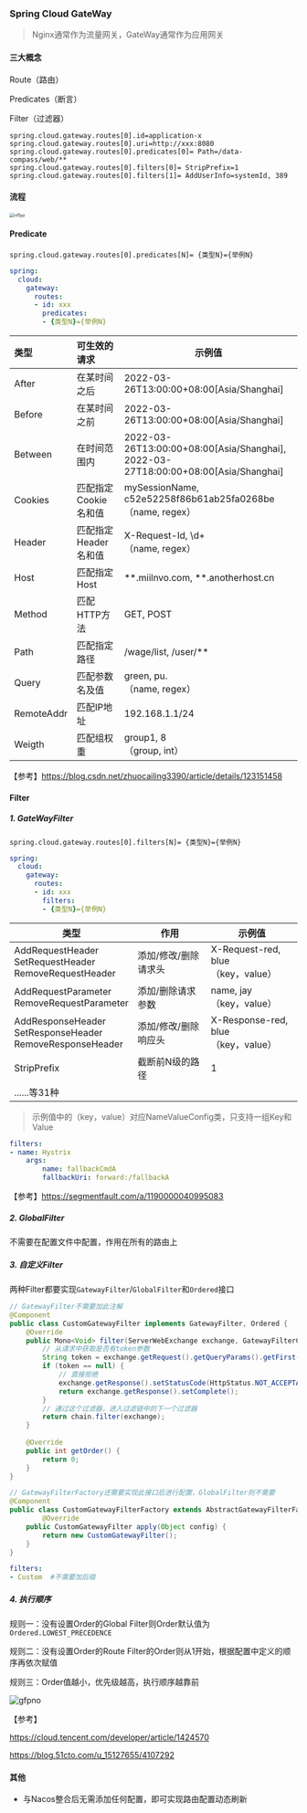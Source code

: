 ### Spring Cloud GateWay

> Nginx通常作为流量网关，GateWay通常作为应用网关



#### 三大概念

Route（路由）

Predicates（断言）

Filter（过滤器）

```properties
spring.cloud.gateway.routes[0].id=application-x
spring.cloud.gateway.routes[0].uri=http://xxx:8080
spring.cloud.gateway.routes[0].predicates[0]= Path=/data-compass/web/**
spring.cloud.gateway.routes[0].filters[0]= StripPrefix=1
spring.cloud.gateway.routes[0].filters[1]= AddUserInfo=systemId, 389
```



#### 流程

<img src="http://img.miilnvo.com/nf5pz.png" alt="nf5pz" style="zoom: 50%;" />



#### Predicate

```properties
spring.cloud.gateway.routes[0].predicates[N]= {类型N}={举例N}
```

```yaml
spring:
  cloud:
    gateway:
      routes:
      - id: xxx
        predicates:
        - {类型N}={举例N}
```

| 类型       | 可生效的请求         | 示例值                                                       |
| :--------- | :------------------- | ------------------------------------------------------------ |
| After      | 在某时间之后         | 2022-03-26T13:00:00+08:00[Asia/Shanghai]                     |
| Before     | 在某时间之前         | 2022-03-26T13:00:00+08:00[Asia/Shanghai]                     |
| Between    | 在时间范围内         | 2022-03-26T13:00:00+08:00[Asia/Shanghai], <br/>2022-03-27T18:00:00+08:00[Asia/Shanghai] |
| Cookies    | 匹配指定Cookie名和值 | mySessionName, c52e52258f86b61ab25fa0268be<br/>（name, regex） |
| Header     | 匹配指定Header名和值 | X-Request-Id, \d+<br/>（name, regex）                        |
| Host       | 匹配指定Host         | \*\*.miilnvo.com, \*\*.anotherhost.cn                        |
| Method     | 匹配HTTP方法         | GET, POST                                                    |
| Path       | 匹配指定路径         | /wage/list, /user/\*\*                                       |
| Query      | 匹配参数名及值       | green, pu.<br/>（name, regex）                               |
| RemoteAddr | 匹配IP地址           | 192.168.1.1/24                                               |
| Weigth     | 匹配组权重           | group1, 8<br/>（group, int）                                 |

【参考】https://blog.csdn.net/zhuocailing3390/article/details/123151458



#### Filter

##### 1. GateWayFilter

```properties
spring.cloud.gateway.routes[0].filters[N]= {类型N}={举例N}
```

```yaml
spring:
  cloud:
    gateway:
      routes:
      - id: xxx
        filters:
        - {类型N}={举例N}
```

| 类型                                                         | 作用                 | 示例值                                  |
| ------------------------------------------------------------ | -------------------- | --------------------------------------- |
| AddRequestHeader<br/>SetRequestHeader<br/>RemoveRequestHeader | 添加/修改/删除请求头 | X-Request-red, blue<br/>（key，value）  |
| AddRequestParameter<br/>RemoveRequestParameter               | 添加/删除请求参数    | name, jay<br/>（key，value）            |
| AddResponseHeader<br/>SetResponseHeader<br/>RemoveResponseHeader | 添加/修改/删除响应头 | X-Response-red, blue<br/>（key，value） |
| StripPrefix                                                  | 截断前N级的路径      | 1                                       |
| ......等31种                                                 |                      |                                         |

> 示例值中的（key，value）对应NameValueConfig类，只支持一组Key和Value

```yaml
filters:
- name: Hystrix
	args:
		name: fallbackCmdA
		fallbackUri: forward:/fallbackA
```

【参考】https://segmentfault.com/a/1190000040995083

##### 2. GlobalFilter

不需要在配置文件中配置，作用在所有的路由上

##### 3. 自定义Filter

两种Filter都要实现`GatewayFilter`/`GlobalFilter`和`Ordered`接口

```java
// GatewayFilter不需要加此注解
@Component
public class CustomGatewayFilter implements GatewayFilter, Ordered {
    @Override
    public Mono<Void> filter(ServerWebExchange exchange, GatewayFilterChain chain) {
        // 从请求中获取是否有token参数
        String token = exchange.getRequest().getQueryParams().getFirst("token");
        if (token == null) {
            // 直接拒绝
            exchange.getResponse().setStatusCode(HttpStatus.NOT_ACCEPTABLE);
            return exchange.getResponse().setComplete();
        }
        // 通过这个过滤器，进入过滤链中的下一个过滤器
        return chain.filter(exchange);
    }
  
    @Override
    public int getOrder() {
        return 0;
    }
}
```

```java
// GatewayFilterFactory还需要实现此接口后进行配置，GlobalFilter则不需要
@Component
public class CustomGatewayFilterFactory extends AbstractGatewayFilterFactory<Object> {
		@Override
    public CustomGatewayFilter apply(Object config) {
        return new CustomGatewayFilter();
    }
}
```

```yaml
filters:
- Custom  #不需要加后缀
```

##### 4. 执行顺序

规则一：没有设置Order的Global Filter则Order默认值为`Ordered.LOWEST_PRECEDENCE`

规则二：没有设置Order的Route Filter的Order则从1开始，根据配置中定义的顺序再依次赋值

规则三：Order值越小，优先级越高，执行顺序越靠前

<img src="http://img.miilnvo.com/gfpno.png" alt="gfpno"  />

【参考】

https://cloud.tencent.com/developer/article/1424570

https://blog.51cto.com/u_15127655/4107292



#### 其他

* 与Nacos整合后无需添加任何配置，即可实现路由配置动态刷新
